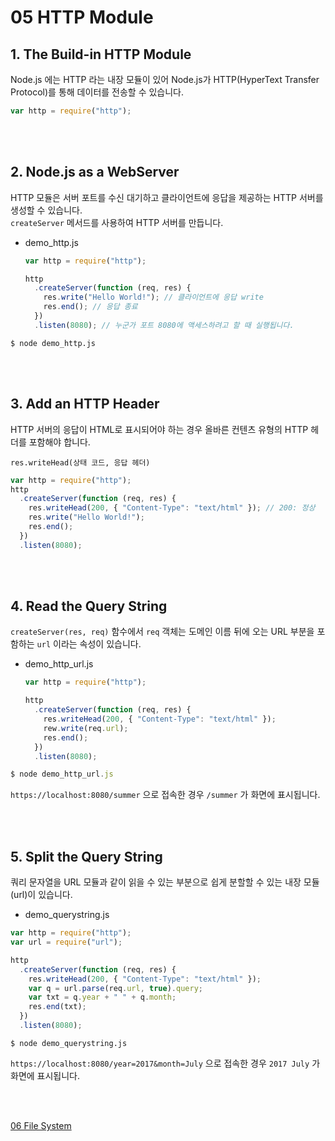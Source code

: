 # 05 HTTP Module

## 1. The Build-in HTTP Module

Node.js 에는 HTTP 라는 내장 모듈이 있어 Node.js가 HTTP(HyperText Transfer Protocol)를 통해 데이터를 전송할 수 있습니다.

```javascript
var http = require("http");
```

<br/>
<br/>

## 2. Node.js as a WebServer

HTTP 모듈은 서버 포트를 수신 대기하고 클라이언트에 응답을 제공하는 HTTP 서버를 생성할 수 있습니다.  
`createServer` 메서드를 사용하여 HTTP 서버를 만듭니다.

- demo_http.js

  ```javascript
  var http = require("http");

  http
    .createServer(function (req, res) {
      res.write("Hello World!"); // 클라이언트에 응답 write
      res.end(); // 응답 종료
    })
    .listen(8080); // 누군가 포트 8080에 액세스하려고 할 때 실행됩니다.
  ```

```
$ node demo_http.js
```

<br/>
<br/>

## 3. Add an HTTP Header

HTTP 서버의 응답이 HTML로 표시되어야 하는 경우 올바른 컨텐츠 유형의 HTTP 헤더를 포함해야 합니다.

`res.writeHead(상태 코드, 응답 헤더)`

```javascript
var http = require("http");
http
  .createServer(function (req, res) {
    res.writeHead(200, { "Content-Type": "text/html" }); // 200: 정상
    res.write("Hello World!");
    res.end();
  })
  .listen(8080);
```

<br/>
<br/>

## 4. Read the Query String

`createServer(res, req)` 함수에서 `req` 객체는 도메인 이름 뒤에 오는 URL 부분을 포함하는 `url` 이라는 속성이 있습니다.

- demo_http_url.js

  ```javascript
  var http = require("http");

  http
    .createServer(function (req, res) {
      res.writeHead(200, { "Content-Type": "text/html" });
      rew.write(req.url);
      res.end();
    })
    .listen(8080);
  ```

```javascript
$ node demo_http_url.js
```

`https://localhost:8080/summer` 으로 접속한 경우 `/summer` 가 화면에 표시됩니다.

<br/>
<br/>

## 5. Split the Query String

쿼리 문자열을 URL 모듈과 같이 읽을 수 있는 부분으로 쉽게 분할할 수 있는 내장 모듈(url)이 있습니다.

- demo_querystring.js

```javascript
var http = require("http");
var url = require("url");

http
  .createServer(function (req, res) {
    res.writeHead(200, { "Content-Type": "text/html" });
    var q = url.parse(req.url, true).query;
    var txt = q.year + " " + q.month;
    res.end(txt);
  })
  .listen(8080);
```

```
$ node demo_querystring.js
```

`https://localhost:8080/year=2017&month=July` 으로 접속한 경우 `2017 July` 가 화면에 표시됩니다.

<br/>
<br/>

[06 File System](./06%20File%20System.md)

